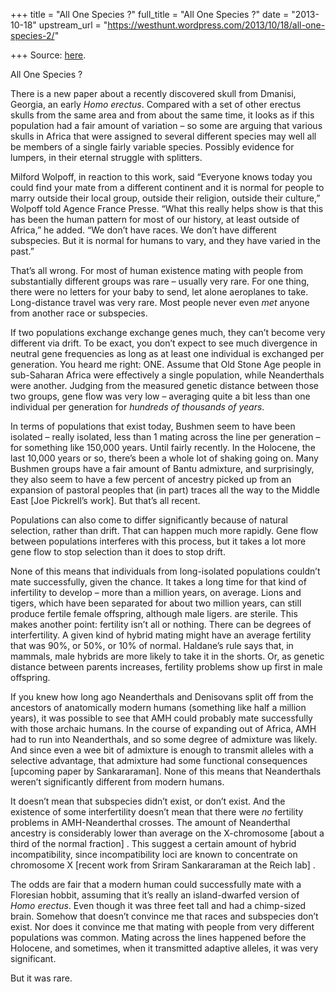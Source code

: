 +++
title = "All One Species ?"
full_title = "All One Species ?"
date = "2013-10-18"
upstream_url = "https://westhunt.wordpress.com/2013/10/18/all-one-species-2/"

+++
Source: [here](https://westhunt.wordpress.com/2013/10/18/all-one-species-2/).

All One Species ?

There is a new paper about a recently discovered skull from Dmanisi,
Georgia, an early *Homo erectus*. Compared with a set of other erectus
skulls from the same area and from about the same time, it looks as if
this population had a fair amount of variation – so some are arguing
that various skulls in Africa that were assigned to several different
species may well all be members of a single fairly variable species.
Possibly evidence for lumpers, in their eternal struggle with splitters.

Milford Wolpoff, in reaction to this work, said “Everyone knows today
you could find your mate from a different continent and it is normal for
people to marry outside their local group, outside their religion,
outside their culture,” Wolpoff told Agence France Presse. “What this
really helps show is that this has been the human pattern for most of
our history, at least outside of Africa,” he added. “We don’t have
races. We don’t have different subspecies. But it is normal for humans
to vary, and they have varied in the past.”

That’s all wrong. For most of human existence mating with people from
substantially different groups was rare – usually very rare. For one
thing, there were no letters for your baby to send, let alone aeroplanes
to take. Long-distance travel was very rare. Most people never even
*met* anyone from another race or subspecies.

If two populations exchange exchange genes much, they can’t become very
different via drift. To be exact, you don’t expect to see much
divergence in neutral gene frequencies as long as at least one
individual is exchanged per generation. You heard me right: ONE.
Assume that Old Stone Age people in sub-Saharan Africa were effectively
a single population, while Neanderthals were another. Judging from the
measured genetic distance between those two groups, gene flow was very
low – averaging quite a bit less than one individual per generation for
*hundreds of thousands of years*.

In terms of populations that exist today, Bushmen seem to have been
isolated – really isolated, less than 1 mating across the line per
generation – for something like 150,000 years. Until fairly recently.
In the Holocene, the last 10,000 years or so, there’s been a whole lot
of shaking going on. Many Bushmen groups have a fair amount of Bantu
admixture, and surprisingly, they also seem to have a few percent of
ancestry picked up from an expansion of pastoral peoples that (in part)
traces all the way to the Middle East \[Joe Pickrell’s work\]. But
that’s all recent.

Populations can also come to differ significantly because of natural
selection, rather than drift. That can happen much more rapidly. Gene
flow between populations interferes with this process, but it takes a
lot more gene flow to stop selection than it does to stop drift.

None of this means that individuals from long-isolated populations
couldn’t mate successfully, given the chance. It takes a long time for
that kind of infertility to develop – more than a million years, on
average. Lions and tigers, which have been separated for about two
million years, can still produce fertile female offspring, although
male ligers. are sterile. This makes another point: fertility isn’t all
or nothing. There can be degrees of interfertility. A given kind of
hybrid mating might have an average fertility that was 90%, or 50%, or
10% of normal. Haldane’s rule says that, in mammals, male hybrids are
more likely to take it in the shorts. Or, as genetic distance between
parents increases, fertility problems show up first in male offspring.

If you knew how long ago Neanderthals and Denisovans split off from the
ancestors of anatomically modern humans (something like half a million
years), it was possible to see that AMH could probably mate successfully
with those archaic humans. In the course of expanding out of Africa, AMH
had to run into Neanderthals, and so some degree of admixture was
likely. And since even a wee bit of admixture is enough to transmit
alleles with a selective advantage, that admixture had some functional
consequences \[upcoming paper by Sankararaman\]. None of this means
that Neanderthals weren’t significantly different from modern humans.

It doesn’t mean that subspecies didn’t exist, or don’t exist. And the
existence of some interfertility doesn’t mean that there were *no*
fertility problems in AMH-Neanderthal crosses. The amount of
Neanderthal ancestry is considerably lower than average on the
X-chromosome \[about a third of the normal fraction\] . This suggest a
certain amount of hybrid incompatibility, since incompatibility loci are
known to concentrate on chromosome X \[recent work from Sriram
Sankararaman at the Reich lab\] .

The odds are fair that a modern human could successfully mate with a
Floresian hobbit, assuming that it’s really an island-dwarfed version of
*Homo* *erectus*. Even though it was three feet tall and had a
chimp-sized brain. Somehow that doesn’t convince me that races and
subspecies don’t exist. Nor does it convince me that mating with people
from very different populations was common. Mating across the lines
happened before the Holocene, and sometimes, when it transmitted
adaptive alleles, it was very significant.

But it was rare.

